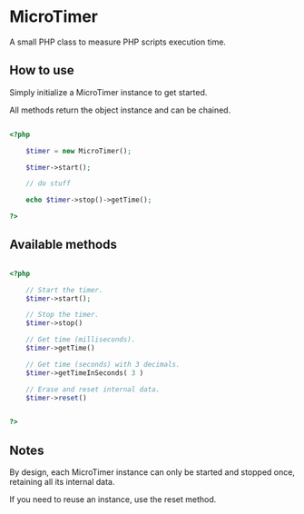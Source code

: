 # MicroTimer

A small PHP class to measure PHP scripts execution time.

## How to use

Simply initialize a MicroTimer instance to get started.

All methods return the object instance and can be chained.

```php

<?php

    $timer = new MicroTimer();

    $timer->start();

    // do stuff

    echo $timer->stop()->getTime();

?>

```

## Available methods

```php

<?php

    // Start the timer.
    $timer->start();

    // Stop the timer.
    $timer->stop()

    // Get time (milliseconds).
    $timer->getTime()

    // Get time (seconds) with 3 decimals.
    $timer->getTimeInSeconds( 3 )

    // Erase and reset internal data.
    $timer->reset()


?>

```

## Notes

By design, each MicroTimer instance can only be started and stopped once, retaining all its internal data.

If you need to reuse an instance, use the reset method.